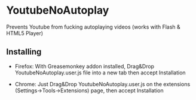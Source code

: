YoutubeNoAutoplay
=================

Prevents Youtube from fucking autoplaying videos (works with Flash &amp; HTML5 Player)

## Installing

- Firefox: With Greasemonkey addon installed, Drag&Drop YoutubeNoAutoplay.user.js file into a new tab then accept Installation

- Chrome: Just Drag&Drop YoutubeNoAutoplay.user.js on the extensions (Settings->Tools->Extensions) page, then accept Installation
